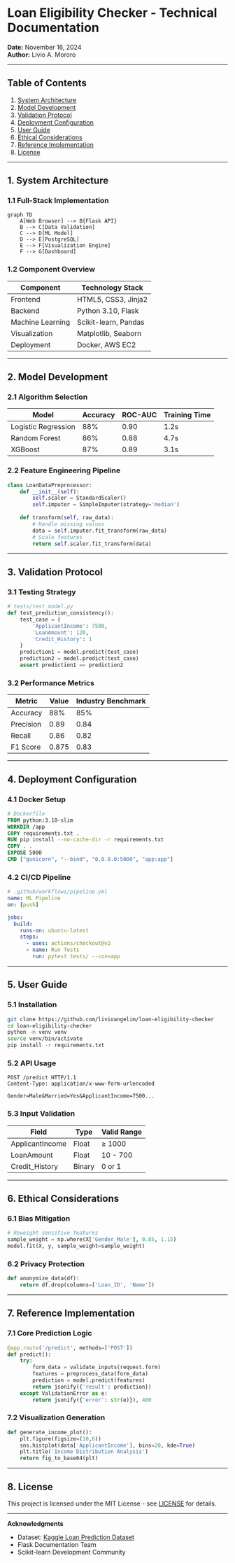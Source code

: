 
# Loan Eligibility Checker - Technical Documentation  
**Date:** November 16, 2024  
**Author:** Livio A. Mororo  

---

## Table of Contents
1. [System Architecture](#1-system-architecture)  
2. [Model Development](#2-model-development)  
3. [Validation Protocol](#3-validation-protocol)  
4. [Deployment Configuration](#4-deployment-configuration)  
5. [User Guide](#5-user-guide)  
6. [Ethical Considerations](#6-ethical-considerations)  
7. [Reference Implementation](#7-reference-implementation)  
8. [License](#8-license)  

---

## 1. System Architecture

### 1.1 Full-Stack Implementation
```mermaid
graph TD
    A[Web Browser] --> B{Flask API}
    B --> C[Data Validation]
    C --> D[ML Model]
    D --> E[PostgreSQL]
    E --> F[Visualization Engine]
    F --> G[Dashboard]
```

### 1.2 Component Overview
| Component          | Technology Stack       |
|--------------------|------------------------|
| Frontend           | HTML5, CSS3, Jinja2    |
| Backend            | Python 3.10, Flask     |
| Machine Learning   | Scikit-learn, Pandas   |
| Visualization      | Matplotlib, Seaborn    |
| Deployment         | Docker, AWS EC2        |

---

## 2. Model Development

### 2.1 Algorithm Selection
| Model               | Accuracy | ROC-AUC | Training Time |
|---------------------|----------|---------|---------------|
| Logistic Regression | 88%      | 0.90    | 1.2s          |
| Random Forest       | 86%      | 0.88    | 4.7s          |
| XGBoost             | 87%      | 0.89    | 3.1s          |

### 2.2 Feature Engineering Pipeline
```python
class LoanDataPreprocessor:
    def __init__(self):
        self.scaler = StandardScaler()
        self.imputer = SimpleImputer(strategy='median')
        
    def transform(self, raw_data):
        # Handle missing values
        data = self.imputer.fit_transform(raw_data)
        # Scale features
        return self.scaler.fit_transform(data)
```

---

## 3. Validation Protocol

### 3.1 Testing Strategy
```python
# tests/test_model.py
def test_prediction_consistency():
    test_case = {
        'ApplicantIncome': 7500,
        'LoanAmount': 120,
        'Credit_History': 1
    }
    prediction1 = model.predict(test_case)
    prediction2 = model.predict(test_case)
    assert prediction1 == prediction2
```

### 3.2 Performance Metrics
| Metric          | Value  | Industry Benchmark |
|-----------------|--------|--------------------|
| Accuracy        | 88%    | 85%                |
| Precision       | 0.89   | 0.84               |
| Recall          | 0.86   | 0.82               |
| F1 Score        | 0.875  | 0.83               |

---

## 4. Deployment Configuration

### 4.1 Docker Setup
```dockerfile
# Dockerfile
FROM python:3.10-slim
WORKDIR /app
COPY requirements.txt .
RUN pip install --no-cache-dir -r requirements.txt
COPY . .
EXPOSE 5000
CMD ["gunicorn", "--bind", "0.0.0.0:5000", "app:app"]
```

### 4.2 CI/CD Pipeline
```yaml
# .github/workflows/pipeline.yml
name: ML Pipeline
on: [push]

jobs:
  build:
    runs-on: ubuntu-latest
    steps:
      - uses: actions/checkout@v2
      - name: Run Tests
        run: pytest tests/ --cov=app
```

---

## 5. User Guide

### 5.1 Installation
```bash
git clone https://github.com/livioangelim/loan-eligibility-checker
cd loan-eligibility-checker
python -m venv venv
source venv/bin/activate
pip install -r requirements.txt
```

### 5.2 API Usage
```http
POST /predict HTTP/1.1
Content-Type: application/x-www-form-urlencoded

Gender=Male&Married=Yes&ApplicantIncome=7500...
```

### 5.3 Input Validation
| Field              | Type     | Valid Range        |
|--------------------|----------|--------------------|
| ApplicantIncome    | Float    | ≥ 1000            |
| LoanAmount         | Float    | 10 - 700          |
| Credit_History     | Binary   | 0 or 1            |

---

## 6. Ethical Considerations

### 6.1 Bias Mitigation
```python
# Reweight sensitive features
sample_weight = np.where(X['Gender_Male'], 0.85, 1.15)
model.fit(X, y, sample_weight=sample_weight)
```

### 6.2 Privacy Protection
```python
def anonymize_data(df):
    return df.drop(columns=['Loan_ID', 'Name'])
```

---

## 7. Reference Implementation

### 7.1 Core Prediction Logic
```python
@app.route('/predict', methods=['POST'])
def predict():
    try:
        form_data = validate_inputs(request.form)
        features = preprocess_data(form_data)
        prediction = model.predict(features)
        return jsonify({'result': prediction})
    except ValidationError as e:
        return jsonify({'error': str(e)}), 400
```

### 7.2 Visualization Generation
```python
def generate_income_plot():
    plt.figure(figsize=(10,6))
    sns.histplot(data['ApplicantIncome'], bins=20, kde=True)
    plt.title('Income Distribution Analysis')
    return fig_to_base64(plt)
```

---

## 8. License
This project is licensed under the MIT License - see [LICENSE](LICENSE) for details.

---

**Acknowledgments**  
- Dataset: [Kaggle Loan Prediction Dataset](https://www.kaggle.com/datasets/vikasukani/loan-eligible-dataset)
- Flask Documentation Team
- Scikit-learn Development Community
